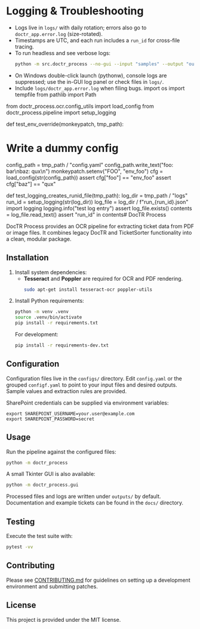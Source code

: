 # Logging & Troubleshooting

- Logs live in `logs/` with daily rotation; errors also go to `doctr_app.error.log` (size-rotated).
- Timestamps are UTC, and each run includes a `run_id` for cross-file tracing.
- To run headless and see verbose logs:
    ```bash
    python -m src.doctr_process --no-gui --input "samples" --output "outputs" --verbose
    ```
- On Windows double-click launch (pythonw), console logs are suppressed; use the in-GUI log panel or check files
  in `logs/`.
- Include `logs/doctr_app.error.log` when filing bugs.
  import os
  import tempfile
  from pathlib import Path

from doctr_process.ocr.config_utils import load_config
from doctr_process.pipeline import setup_logging

def test_env_override(monkeypatch, tmp_path):

# Write a dummy config

config_path = tmp_path / "config.yaml"
config_path.write_text("foo: bar\nbaz: qux\n")
monkeypatch.setenv("FOO", "env_foo")
cfg = load_config(str(config_path))
assert cfg["foo"] == "env_foo"
assert cfg["baz"] == "qux"

def test_logging_creates_runid_file(tmp_path):
log_dir = tmp_path / "logs"
run_id = setup_logging(str(log_dir))
log_file = log_dir / f"run_{run_id}.json"
import logging
logging.info("test log entry")
assert log_file.exists()
contents = log_file.read_text()
assert "run_id" in contents# DocTR Process

DocTR Process provides an OCR pipeline for extracting ticket data from PDF or image files. It combines legacy DocTR and
TicketSorter functionality into a clean, modular package.

## Installation

1. Install system dependencies:
    - **Tesseract** and **Poppler** are required for OCR and PDF rendering.
      ```bash
      sudo apt-get install tesseract-ocr poppler-utils
      ```
2. Install Python requirements:
   ```bash
   python -m venv .venv
   source .venv/bin/activate
   pip install -r requirements.txt
   ```
   For development:
   ```bash
   pip install -r requirements-dev.txt
   ```

## Configuration

Configuration files live in the `configs/` directory. Edit `config.yaml` or the grouped `configf.yaml` to point to your
input files and desired outputs. Sample values and extraction rules are provided.

SharePoint credentials can be supplied via environment variables:

```
export SHAREPOINT_USERNAME=your.user@example.com
export SHAREPOINT_PASSWORD=secret
```

## Usage

Run the pipeline against the configured files:

```bash
python -m doctr_process
```

A small Tkinter GUI is also available:

```bash
python -m doctr_process.gui
```

Processed files and logs are written under `outputs/` by default. Documentation and example tickets can be found in
the `docs/` directory.

## Testing

Execute the test suite with:

```bash
pytest -vv
```

## Contributing

Please see [CONTRIBUTING.md](CONTRIBUTING.md) for guidelines on setting up a development environment and submitting
patches.

## License

This project is provided under the MIT license.
